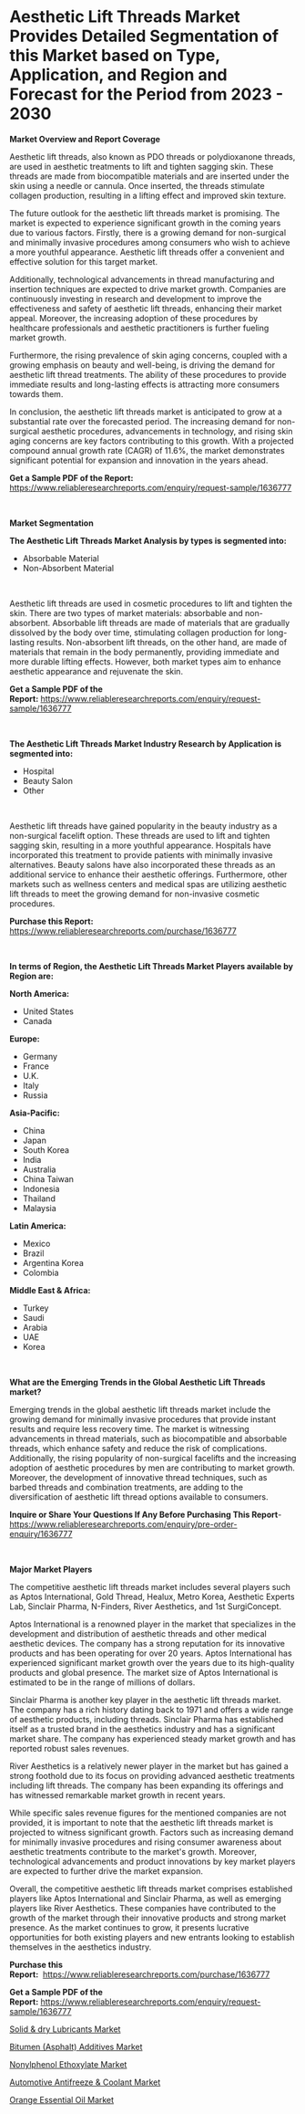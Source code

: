 <p><h1>Aesthetic Lift Threads Market Provides Detailed Segmentation of this Market based on Type, Application, and Region and Forecast for the Period from 2023 - 2030</h1></p><p><strong>Market Overview and Report Coverage</strong></p>
<p><p>Aesthetic lift threads, also known as PDO threads or polydioxanone threads, are used in aesthetic treatments to lift and tighten sagging skin. These threads are made from biocompatible materials and are inserted under the skin using a needle or cannula. Once inserted, the threads stimulate collagen production, resulting in a lifting effect and improved skin texture.</p><p>The future outlook for the aesthetic lift threads market is promising. The market is expected to experience significant growth in the coming years due to various factors. Firstly, there is a growing demand for non-surgical and minimally invasive procedures among consumers who wish to achieve a more youthful appearance. Aesthetic lift threads offer a convenient and effective solution for this target market.</p><p>Additionally, technological advancements in thread manufacturing and insertion techniques are expected to drive market growth. Companies are continuously investing in research and development to improve the effectiveness and safety of aesthetic lift threads, enhancing their market appeal. Moreover, the increasing adoption of these procedures by healthcare professionals and aesthetic practitioners is further fueling market growth.</p><p>Furthermore, the rising prevalence of skin aging concerns, coupled with a growing emphasis on beauty and well-being, is driving the demand for aesthetic lift thread treatments. The ability of these procedures to provide immediate results and long-lasting effects is attracting more consumers towards them.</p><p>In conclusion, the aesthetic lift threads market is anticipated to grow at a substantial rate over the forecasted period. The increasing demand for non-surgical aesthetic procedures, advancements in technology, and rising skin aging concerns are key factors contributing to this growth. With a projected compound annual growth rate (CAGR) of 11.6%, the market demonstrates significant potential for expansion and innovation in the years ahead.</p></p>
<p><strong>Get a Sample PDF of the Report:</strong> <a href="https://www.reliableresearchreports.com/enquiry/request-sample/1636777">https://www.reliableresearchreports.com/enquiry/request-sample/1636777</a></p>
<p>&nbsp;</p>
<p><strong>Market Segmentation</strong></p>
<p><strong>The Aesthetic Lift Threads Market Analysis by types is segmented into:</strong></p>
<p><ul><li>Absorbable Material</li><li>Non-Absorbent Material</li></ul></p>
<p>&nbsp;</p>
<p><p>Aesthetic lift threads are used in cosmetic procedures to lift and tighten the skin. There are two types of market materials: absorbable and non-absorbent. Absorbable lift threads are made of materials that are gradually dissolved by the body over time, stimulating collagen production for long-lasting results. Non-absorbent lift threads, on the other hand, are made of materials that remain in the body permanently, providing immediate and more durable lifting effects. However, both market types aim to enhance aesthetic appearance and rejuvenate the skin.</p></p>
<p><strong>Get a Sample PDF of the Report:</strong>&nbsp;<a href="https://www.reliableresearchreports.com/enquiry/request-sample/1636777">https://www.reliableresearchreports.com/enquiry/request-sample/1636777</a></p>
<p>&nbsp;</p>
<p><strong>The Aesthetic Lift Threads Market Industry Research by Application is segmented into:</strong></p>
<p><ul><li>Hospital</li><li>Beauty Salon</li><li>Other</li></ul></p>
<p>&nbsp;</p>
<p><p>Aesthetic lift threads have gained popularity in the beauty industry as a non-surgical facelift option. These threads are used to lift and tighten sagging skin, resulting in a more youthful appearance. Hospitals have incorporated this treatment to provide patients with minimally invasive alternatives. Beauty salons have also incorporated these threads as an additional service to enhance their aesthetic offerings. Furthermore, other markets such as wellness centers and medical spas are utilizing aesthetic lift threads to meet the growing demand for non-invasive cosmetic procedures.</p></p>
<p><strong>Purchase this Report:</strong>&nbsp; <a href="https://www.reliableresearchreports.com/purchase/1636777">https://www.reliableresearchreports.com/purchase/1636777</a></p>
<p>&nbsp;</p>
<p><strong>In terms of Region, the Aesthetic Lift Threads Market Players available by Region are:</strong></p>
<p>
    <p> <strong> North America: </strong>
        <ul>
            <li>United States</li>
            <li>Canada</li>
        </ul>
        </p> 
    <p> <strong> Europe: </strong>
        <ul>
            <li>Germany</li>
            <li>France</li>
            <li>U.K.</li>
            <li>Italy</li>
            <li>Russia</li>
        </ul>
        </p> 
    <p> <strong> Asia-Pacific: </strong>
        <ul>
            <li>China</li>
            <li>Japan</li>
            <li>South Korea</li>
            <li>India</li>
            <li>Australia</li>
            <li>China Taiwan</li>
            <li>Indonesia</li>
            <li>Thailand</li>
            <li>Malaysia</li>
        </ul>
        </p> 
    <p> <strong> Latin America: </strong>
        <ul>
            <li>Mexico</li>
            <li>Brazil</li>
            <li>Argentina Korea</li>
            <li>Colombia</li>
        </ul>
        </p> 
    <p> <strong> Middle East & Africa: </strong>
        <ul>
            <li>Turkey</li>
            <li>Saudi</li>
            <li>Arabia</li>
            <li>UAE</li>
            <li>Korea</li>
        </ul>
    </p>
    </p>
<p>&nbsp;</p>
<p><strong>What are the Emerging Trends in the Global Aesthetic Lift Threads market?</strong></p>
<p><p>Emerging trends in the global aesthetic lift threads market include the growing demand for minimally invasive procedures that provide instant results and require less recovery time. The market is witnessing advancements in thread materials, such as biocompatible and absorbable threads, which enhance safety and reduce the risk of complications. Additionally, the rising popularity of non-surgical facelifts and the increasing adoption of aesthetic procedures by men are contributing to market growth. Moreover, the development of innovative thread techniques, such as barbed threads and combination treatments, are adding to the diversification of aesthetic lift thread options available to consumers.</p></p>
<p><strong>Inquire or Share Your Questions If Any Before Purchasing This Report</strong>- <a href="https://www.reliableresearchreports.com/enquiry/pre-order-enquiry/1636777">https://www.reliableresearchreports.com/enquiry/pre-order-enquiry/1636777</a></p>
<p>&nbsp;</p>
<p><strong>Major Market Players</strong></p>
<p><p>The competitive aesthetic lift threads market includes several players such as Aptos International, Gold Thread, Healux, Metro Korea, Aesthetic Experts Lab, Sinclair Pharma, N-Finders, River Aesthetics, and 1st SurgiConcept. </p><p>Aptos International is a renowned player in the market that specializes in the development and distribution of aesthetic threads and other medical aesthetic devices. The company has a strong reputation for its innovative products and has been operating for over 20 years. Aptos International has experienced significant market growth over the years due to its high-quality products and global presence. The market size of Aptos International is estimated to be in the range of millions of dollars.</p><p>Sinclair Pharma is another key player in the aesthetic lift threads market. The company has a rich history dating back to 1971 and offers a wide range of aesthetic products, including threads. Sinclair Pharma has established itself as a trusted brand in the aesthetics industry and has a significant market share. The company has experienced steady market growth and has reported robust sales revenues.</p><p>River Aesthetics is a relatively newer player in the market but has gained a strong foothold due to its focus on providing advanced aesthetic treatments including lift threads. The company has been expanding its offerings and has witnessed remarkable market growth in recent years.</p><p>While specific sales revenue figures for the mentioned companies are not provided, it is important to note that the aesthetic lift threads market is projected to witness significant growth. Factors such as increasing demand for minimally invasive procedures and rising consumer awareness about aesthetic treatments contribute to the market's growth. Moreover, technological advancements and product innovations by key market players are expected to further drive the market expansion.</p><p>Overall, the competitive aesthetic lift threads market comprises established players like Aptos International and Sinclair Pharma, as well as emerging players like River Aesthetics. These companies have contributed to the growth of the market through their innovative products and strong market presence. As the market continues to grow, it presents lucrative opportunities for both existing players and new entrants looking to establish themselves in the aesthetics industry.</p></p>
<p><strong>Purchase this Report:</strong>&nbsp;&nbsp;<a href="https://www.reliableresearchreports.com/purchase/1636777">https://www.reliableresearchreports.com/purchase/1636777</a></p>
<p></p>
<p><strong>Get a Sample PDF of the Report:</strong>&nbsp;<a href="https://www.reliableresearchreports.com/enquiry/request-sample/1636777">https://www.reliableresearchreports.com/enquiry/request-sample/1636777</a></p>
<p><p><a href="https://www.linkedin.com/pulse/solid-amp-dry-lubricants-market-size-share-global-analysis-un5ze/">Solid & dry Lubricants Market</a></p><p><a href="https://www.linkedin.com/pulse/bitumen-asphalt-additives-market-size-share-global-analysis-qo7ke/">Bitumen (Asphalt) Additives Market</a></p><p><a href="https://medium.com/@abdulkazi7580/nonylphenol-ethoxylate-market-size-growth-forecast-2023-2030-d3888dc0057e">Nonylphenol Ethoxylate Market</a></p><p><a href="https://www.linkedin.com/pulse/automotive-antifreeze-amp-coolant-market-size-growth-forecast-ti7se/">Automotive Antifreeze & Coolant Market</a></p><p><a href="https://medium.com/@adiroy75486/orange-essential-oil-market-size-growth-forecast-2023-2030-a0c9359f07ed">Orange Essential Oil Market</a></p></p>